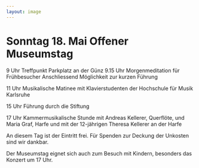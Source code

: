 ```yaml
---
layout: image
---
```


# Sonntag 18. Mai Offener Museumstag

9 Uhr Treffpunkt Parkplatz an der Günz
9.15 Uhr  Morgenmeditation für Frühbesucher
Anschliessend Möglichkeit zur kurzen Führung

11 Uhr Musikalische Matinee 
mit Klavierstudenten der Hochschule für Musik Karlsruhe

15 Uhr Führung durch die Stiftung

17 Uhr Kammermusikalische Stunde 
mit Andreas Kellerer, Querflöte, und Maria Graf, Harfe
und mit der 12-jährigen Theresa Kellerer an der Harfe

An diesem Tag ist der Eintritt frei. Für Spenden zur Deckung der Unkosten sind wir dankbar.

Der Museumstag eignet sich auch zum Besuch mit Kindern, besonders das Konzert um 17 Uhr. 
